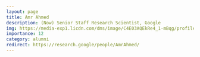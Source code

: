```yaml
---
layout: page
title: Amr Ahmed
description: (Now) Senior Staff Research Scientist, Google
img: https://media-exp1.licdn.com/dms/image/C4E03AQEkRe4_1-mBqg/profile-displayphoto-shrink_800_800/0/1517763130772?e=1640822400&v=beta&t=SwZlgiEYUW1osC7Lgq_6ggEcSNKT9bCwLWFnGUO6tzM
importance: 12
category: alumni
redirect: https://research.google/people/AmrAhmed/
---
```

